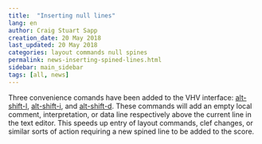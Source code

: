 ```yaml
---
title:  "Inserting null lines"
lang: en
author: Craig Stuart Sapp
creation_date: 20 May 2018
last_updated: 20 May 2018
categories: layout commands null spines
permalink: news-inserting-spined-lines.html
sidebar: main_sidebar
tags: [all, news]
---
```


Three convenience comands have been added to the VHV interface:
[<span class='keypress'>alt-shift-l</span>](/commands/alt-shift-l),
[<span class='keypress'>alt-shift-i</span>](/commands/alt-shift-i), and
[<span class='keypress'>alt-shift-d</span>](/commands/alt-shift-d).
These commands will add an empty local comment, interpretation, or data line
respectively above the current line in the text editor.  This speeds up
entry of layout commands, clef changes, or similar sorts of action requiring
a new spined line to be added to the score.



